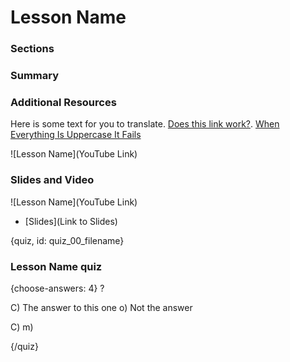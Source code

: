 # Lesson Name

### Sections

### Summary

### Additional Resources

Here is some text for you to translate.  [Does this link work?](http://johnmuschelli.com).  [When Everything Is Uppercase It Fails](http://google.com)

![Lesson Name](YouTube Link)


### Slides and Video

![Lesson Name](YouTube Link)

* [Slides](Link to Slides)


{quiz, id: quiz_00_filename}

### Lesson Name quiz

{choose-answers: 4}
? 

C) The answer to this one
o) Not the answer

C) 
m)

{/quiz}

